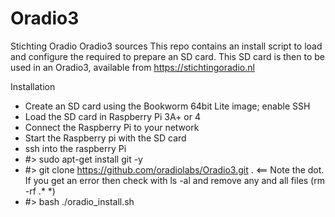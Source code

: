# Oradio3
Stichting Oradio Oradio3 sources
This repo contains an install script to load and configure the required to prepare an SD card.
This SD card is then to be used in an Oradio3, available from https://stichtingoradio.nl

Installation
- Create an SD card using the Bookworm 64bit Lite image; enable SSH
- Load the SD card in Raspberry Pi 3A+ or 4
- Connect the Raspberry Pi to your network
- Start the Raspberry pi with the SD card
- ssh into the raspberry Pi
- #> sudo apt-get install git -y
- #> git clone https://github.com/oradiolabs/Oradio3.git .  <== Note the dot. If you get an error then check with ls -al and remove any and all files (rm -rf .* *)
- #> bash ./oradio_install.sh
